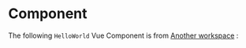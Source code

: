# Component

The following `HelloWorld` Vue Component is from [Another workspace](https://github.com/tangdaoyuan/talk-about-monorepo/tree/main/components) :

<HelloWorld />

